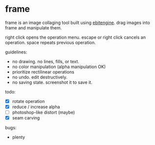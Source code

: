 # frame

frame is an image collaging tool built using [ebitengine](https://ebitengine.org/).
drag images into frame and manipulate them.

right click opens the operation menu.
escape or right click cancels an operation.
space repeats previous operation.

guidelines:

- no drawing. no lines, fills, or text.
- no color manipulation (alpha manipulation OK)
- prioritize rectilinear operations
- no undo. edit destructively.
- no saving state. screenshot it to save it.

todo:

- [x] rotate operation
- [x] reduce / increase alpha
- [ ] photoshop-like distort (maybe)
- [x] seam carving

bugs:

- plenty
